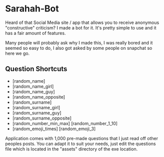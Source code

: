 # Sarahah-Bot
Heard of that Social Media site / app that allows you to receive anonymous "constructive" criticism? I made a bot for it. It's pretty simple to use and it has a fair amount of features. 

Many people will probably ask why I made this, I was really bored and it seemed so easy to do, I also got asked by some people on snapchat so here we go.

## Question Shortcuts
* [random_name]<br>
* [random_name_girl]<br>
* [random_name_guy]<br>
* [random_name_opposite]<br>
* [random_surname]<br>
* [random_surname_girl]<br>
* [random_surname_guy]<br>
* [random_surname_opposite]<br>
* [random_number_min_max] [random_number_1_10]<br>
* [random_emoji_times] [random_emoji_3]<br>

Application comes with 1,000 pre-made questions that I just read off other peoples posts. You can adapt it to suit your needs, just edit the questions file which is located in the "assets" directory of the exe location.
